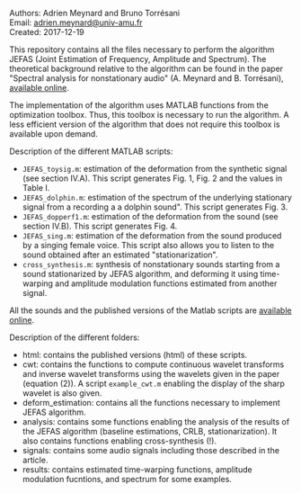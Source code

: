 Authors: Adrien Meynard and Bruno Torrésani  
Email: adrien.meynard@univ-amu.fr  
Created: 2017-12-19

This repository contains all the files necessary to perform the algorithm JEFAS (Joint Estimation of Frequency, Amplitude and Spectrum). The theoretical background relative to the algorithm can be found in the paper "Spectral analysis for nonstationary audio" (A. Meynard and B. Torrésani), [available online](https://hal.archives-ouvertes.fr/hal-01670187).

The implementation of the algorithm uses MATLAB functions from the optimization toolbox. Thus, this toolbox is necessary to run the algorithm. A less efficient version of the algorithm that does not require this toolbox is available upon demand.

Description of the different MATLAB scripts:
- `JEFAS_toysig.m`: estimation of the deformation from the synthetic signal (see section IV.A). This script generates Fig. 1, Fig. 2 and the values in Table I.
- `JEFAS_dolphin.m`: estimation of the spectrum of the underlying stationary signal from a recording a a dolphin sound". This script generates Fig. 3.
- `JEFAS_dopperf1.m`: estimation of the deformation from the sound (see section IV.B). This script generates Fig. 4.
- `JEFAS_sing.m`: estimation of the deformation from the sound produced by a singing female voice. This script also allows you to listen to the sound obtained after an estimated "stationarization". 
- `cross_synthesis.m`: synthesis of nonstationary sounds starting from a sound stationarized by JEFAS algorithm, and deforming it using time-warping and amplitude modulation functions estimated from another signal.

All the sounds and the published versions of the Matlab scripts are [available online](http://meynard.perso.math.cnrs.fr/paperJEFAS/NonStationaryAudio.html).

Description of the different folders:
- html: contains the published versions (html) of these scripts.
- cwt: contains the functions to compute continuous wavelet transforms and inverse wavelet transforms using the wavelets given in the paper (equation (2)). A script `example_cwt.m` enabling the display of the sharp wavelet is also given. 
- deform_estimation: contains all the functions necessary to implement JEFAS algorithm.
- analysis: contains some functions enabling the analysis of the results of the JEFAS algorithm (baseline estimations, CRLB, stationarization). It also contains functions enabling cross-synthesis (!).
- signals: contains some audio signals including those described in the article.
- results: contains estimated time-warping functions, amplitude modulation fucntions, and spectrum for some examples.
